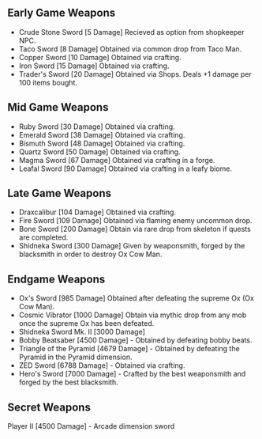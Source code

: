 ## Early Game Weapons
- Crude Stone Sword [5 Damage] Recieved as option from shopkeeper NPC.
- Taco Sword [8 Damage] Obtained via common drop from Taco Man.
- Copper Sword [10 Damage] Obtained via crafting.
- Iron Sword [15 Damage] Obtained via crafting.
- Trader's Sword [20 Damage] Obtained via Shops. Deals +1 damage per 100 items bought.
## Mid Game Weapons
- Ruby Sword [30 Damage] Obtained via crafting.
- Emerald Sword [38 Damage] Obtained via crafting.
- Bismuth Sword [48 Damage] Obtained via crafting.
- Quartz Sword [50 Damage] Obtained via crafting.
- Magma Sword [67 Damage] Obtained via crafting in a forge.
- Leafal Sword [90 Damage] Obtained via crafting in a leafy biome.
## Late Game Weapons
- Draxcalibur [104 Damage] Obtained via crafting.
- Fire Sword [109 Damage] Obtained via flaming enemy uncommon drop.
- Bone Sword [200 Damage] Obtain via rare drop from skeleton if quests are completed.
- Shidneka Sword [300 Damage] Given by weaponsmith, forged by the blacksmith in order to destroy Ox Cow Man.
## Endgame Weapons
- Ox's Sword [985 Damage] Obtained after defeating the supreme Ox (Ox Cow Man).
- Cosmic Vibrator [1000 Damage] Obtain via mythic drop from any mob once the supreme Ox has been defeated.
- Shidneka Sword Mk. II [3000 Damage] 
- Bobby Beatsaber [4500 Damage] - Obtained by defeating bobby beats.
- Triangle of the Pyramid [4679 Damage] - Obtained by defeating the Pyramid in the Pyramid dimension.
- ZED Sword [6788 Damage] - Obtained via crafting.
- Hero's Sword [7000 Damage] - Crafted by the best weaponsmith and forged by the best blacksmith.

## Secret Weapons
Player II [4500 Damage] - Arcade dimension sword
